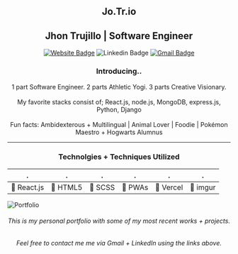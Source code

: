 <h2 align="center">Jo.Tr.io</h2>
<h2 align="center">Jhon Trujillo | Software Engineer</h2>
<div align="center">

[![Website Badge](https://img.shields.io/badge/-Jo.Tr.io-gold?style=plastic&logo=HTML5&logoColor=white&link=https://bit.ly/jotrio/)](https://bit.ly/jotrio)
![Linkedin Badge](https://img.shields.io/badge/-JhonKhrizhtian-blue?style=plastic&logo=Linkedin&logoColor=white&link=https://www.linkedin.com/in/jhonkhrizhtian/)
[![Gmail Badge](https://img.shields.io/badge/-amriikk@gmail.com-d14836?style=plastic&logo=Gmail&logoColor=white&link=mailto:amriikk@gmail.com)](mailto:amriikk@gmail.com)

</div>
<h3 align="center">Introducing..</h3>
<div align="center"> 1 part Software Engineer. 2 parts Athletic Yogi. 3 parts Creative Visionary. </div ></br> <div align="center"> My favorite stacks consist of; React.js, node.js, MongoDB, express.js, Python, Django  </div> </br> <div align="center"> Fun facts: 
Ambidexterous + Multilingual | Animal Lover | Foodie | Pokémon Maestro + Hogwarts Alumnus </br> </div>

<div align="center">
<hr>
<h3 align="center">Technolgies + Techniques Utilized</h3>

| . | . | . | . | . | . |
| ------------ | ------------ | ------------ | ------------ | ------------ | ------------ |
| :small_blue_diamond: React.js | :small_blue_diamond: HTML5 | :small_blue_diamond: SCSS | :small_blue_diamond: PWAs |:small_blue_diamond: Vercel | :small_blue_diamond: imgur |

</div>

![Portfolio](https://i.imgur.com/EBQQpwq.png)

<h6 align="center">This is my personal portfolio with some of my most recent works + projects. </h6>
<h6 align="center">Feel free to contact me me via Gmail + LinkedIn using the links above. </h6>
